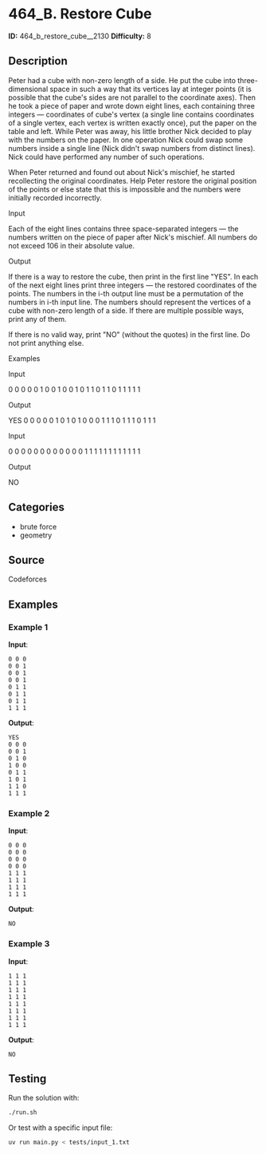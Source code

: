 # 464_B. Restore Cube

**ID:** 464_b_restore_cube__2130
**Difficulty:** 8

## Description

Peter had a cube with non-zero length of a side. He put the cube into three-dimensional space in such a way that its vertices lay at integer points (it is possible that the cube's sides are not parallel to the coordinate axes). Then he took a piece of paper and wrote down eight lines, each containing three integers — coordinates of cube's vertex (a single line contains coordinates of a single vertex, each vertex is written exactly once), put the paper on the table and left. While Peter was away, his little brother Nick decided to play with the numbers on the paper. In one operation Nick could swap some numbers inside a single line (Nick didn't swap numbers from distinct lines). Nick could have performed any number of such operations.

When Peter returned and found out about Nick's mischief, he started recollecting the original coordinates. Help Peter restore the original position of the points or else state that this is impossible and the numbers were initially recorded incorrectly.

Input

Each of the eight lines contains three space-separated integers — the numbers written on the piece of paper after Nick's mischief. All numbers do not exceed 106 in their absolute value.

Output

If there is a way to restore the cube, then print in the first line "YES". In each of the next eight lines print three integers — the restored coordinates of the points. The numbers in the i-th output line must be a permutation of the numbers in i-th input line. The numbers should represent the vertices of a cube with non-zero length of a side. If there are multiple possible ways, print any of them.

If there is no valid way, print "NO" (without the quotes) in the first line. Do not print anything else.

Examples

Input

0 0 0
0 0 1
0 0 1
0 0 1
0 1 1
0 1 1
0 1 1
1 1 1


Output

YES
0 0 0
0 0 1
0 1 0
1 0 0
0 1 1
1 0 1
1 1 0
1 1 1


Input

0 0 0
0 0 0
0 0 0
0 0 0
1 1 1
1 1 1
1 1 1
1 1 1


Output

NO

## Categories

- brute force
- geometry

## Source

Codeforces

## Examples

### Example 1

**Input**:
```
0 0 0
0 0 1
0 0 1
0 0 1
0 1 1
0 1 1
0 1 1
1 1 1
```

**Output**:
```
YES
0 0 0
0 0 1
0 1 0
1 0 0
0 1 1
1 0 1
1 1 0
1 1 1
```

### Example 2

**Input**:
```
0 0 0
0 0 0
0 0 0
0 0 0
1 1 1
1 1 1
1 1 1
1 1 1
```

**Output**:
```
NO
```

### Example 3

**Input**:
```
1 1 1
1 1 1
1 1 1
1 1 1
1 1 1
1 1 1
1 1 1
1 1 1
```

**Output**:
```
NO
```


## Testing

Run the solution with:

```bash
./run.sh
```

Or test with a specific input file:

```bash
uv run main.py < tests/input_1.txt
```

